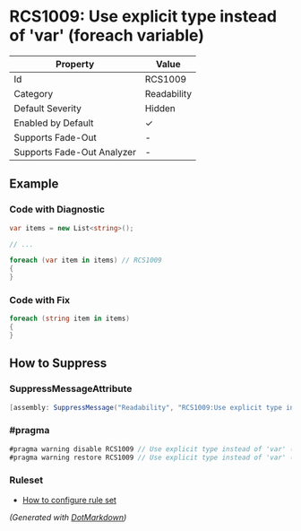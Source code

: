 # RCS1009: Use explicit type instead of 'var' \(foreach variable\)

| Property                    | Value       |
| --------------------------- | ----------- |
| Id                          | RCS1009     |
| Category                    | Readability |
| Default Severity            | Hidden      |
| Enabled by Default          | &#x2713;    |
| Supports Fade\-Out          | \-          |
| Supports Fade\-Out Analyzer | \-          |

## Example

### Code with Diagnostic

```csharp
var items = new List<string>();

// ...

foreach (var item in items) // RCS1009
{
}
```

### Code with Fix

```csharp
foreach (string item in items)
{
}
```

## How to Suppress

### SuppressMessageAttribute

```csharp
[assembly: SuppressMessage("Readability", "RCS1009:Use explicit type instead of 'var' (foreach variable).", Justification = "<Pending>")]
```

### \#pragma

```csharp
#pragma warning disable RCS1009 // Use explicit type instead of 'var' (foreach variable).
#pragma warning restore RCS1009 // Use explicit type instead of 'var' (foreach variable).
```

### Ruleset

* [How to configure rule set](../HowToConfigureAnalyzers.md)

*\(Generated with [DotMarkdown](http://github.com/JosefPihrt/DotMarkdown)\)*